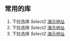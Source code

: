 
常用的库
---
1. 下拉选择 *Select2*  [演示地址](http://ivaynberg.github.io/select2/index.html)
1. 下拉选择 *Select2*  [演示地址](http://ivaynberg.github.io/select2/index.html)
1. 下拉选择 *Select2*  [演示地址](http://ivaynberg.github.io/select2/index.html)


